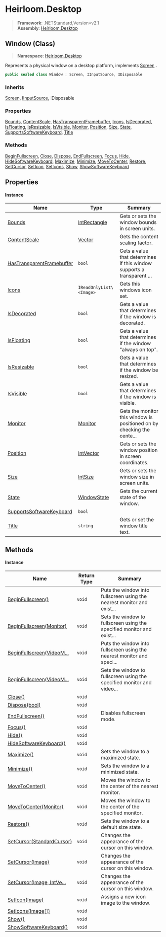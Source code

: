 # Heirloom.Desktop

> **Framework**: .NETStandard,Version=v2.1  
> **Assembly**: [Heirloom.Desktop][0]

## Window (Class)

> **Namespace**: [Heirloom.Desktop][0]

Represents a physical window on a desktop platform, implements [Screen][1] .

```cs
public sealed class Window : Screen, IInputSource, IDisposable
```

### Inherits

[Screen][1], [IInputSource][2], IDisposable

### Properties

[Bounds][3], [ContentScale][4], [HasTransparentFramebuffer][5], [Icons][6], [IsDecorated][7], [IsFloating][8], [IsResizable][9], [IsVisible][10], [Monitor][11], [Position][12], [Size][13], [State][14], [SupportsSoftwareKeyboard][15], [Title][16]

### Methods

[BeginFullscreen][17], [Close][18], [Dispose][19], [EndFullscreen][20], [Focus][21], [Hide][22], [HideSoftwareKeyboard][23], [Maximize][24], [Minimize][25], [MoveToCenter][26], [Restore][27], [SetCursor][28], [SetIcon][29], [SetIcons][30], [Show][31], [ShowSoftwareKeyboard][32]

## Properties

#### Instance

| Name                           | Type                    | Summary                                                                |
|--------------------------------|-------------------------|------------------------------------------------------------------------|
| [Bounds][3]                    | [IntRectangle][33]      | Gets or sets the window bounds in screen units.                        |
| [ContentScale][4]              | [Vector][34]            | Gets the content scaling factor.                                       |
| [HasTransparentFramebuffer][5] | `bool`                  | Gets a value that determines if this window supports a transparent ... |
| [Icons][6]                     | `IReadOnlyList\<Image>` | Gets this windows icon set.                                            |
| [IsDecorated][7]               | `bool`                  | Gets a value that determines if the window is decorated.               |
| [IsFloating][8]                | `bool`                  | Gets a value that determines if the window "always on top".            |
| [IsResizable][9]               | `bool`                  | Gets a value that determines if the window be resized.                 |
| [IsVisible][10]                | `bool`                  | Gets a value that determines if the window is visible.                 |
| [Monitor][11]                  | [Monitor][35]           | Gets the monitor this window is positioned on by checking the cente... |
| [Position][12]                 | [IntVector][36]         | Gets or sets the window position in screen coordinates.                |
| [Size][13]                     | [IntSize][37]           | Gets or sets the window size in screen units.                          |
| [State][14]                    | [WindowState][38]       | Gets the current state of the window.                                  |
| [SupportsSoftwareKeyboard][15] | `bool`                  |                                                                        |
| [Title][16]                    | `string`                | Gets or set the window title text.                                     |

## Methods

#### Instance

| Name                            | Return Type | Summary                                                                |
|---------------------------------|-------------|------------------------------------------------------------------------|
| [BeginFullscreen()][17]         | `void`      | Puts the window into fullscreen using the nearest monitor and exist... |
| [BeginFullscreen(Monitor)][17]  | `void`      | Sets the window to fullscreen using the specified monitor and exist... |
| [BeginFullscreen(VideoM...][17] | `void`      | Puts the window into fullscreen using the nearest monitor and speci... |
| [BeginFullscreen(VideoM...][17] | `void`      | Sets the window to fullscreen using the specified monitor and video... |
| [Close()][18]                   | `void`      |                                                                        |
| [Dispose(bool)][19]             | `void`      |                                                                        |
| [EndFullscreen()][20]           | `void`      | Disables fullscreen mode.                                              |
| [Focus()][21]                   | `void`      |                                                                        |
| [Hide()][22]                    | `void`      |                                                                        |
| [HideSoftwareKeyboard()][23]    | `void`      |                                                                        |
| [Maximize()][24]                | `void`      | Sets the window to a maximized state.                                  |
| [Minimize()][25]                | `void`      | Sets the window to a minimized state.                                  |
| [MoveToCenter()][26]            | `void`      | Moves the window to the center of the nearest monitor.                 |
| [MoveToCenter(Monitor)][26]     | `void`      | Moves the window to the center of the specified monitor.               |
| [Restore()][27]                 | `void`      | Sets the window to a default size state.                               |
| [SetCursor(StandardCursor)][28] | `void`      | Changes the appearance of the cursor on this window.                   |
| [SetCursor(Image)][28]          | `void`      | Changes the appearance of the cursor on this window.                   |
| [SetCursor(Image, IntVe...][28] | `void`      | Changes the appearance of the cursor on this window.                   |
| [SetIcon(Image)][29]            | `void`      | Assigns a new icon image to the window.                                |
| [SetIcons(Image[])][30]         | `void`      |                                                                        |
| [Show()][31]                    | `void`      |                                                                        |
| [ShowSoftwareKeyboard()][32]    | `void`      |                                                                        |

[0]: ../../Heirloom.Desktop.md
[1]: ../../Heirloom.Core/Heirloom/Screen.md
[2]: ../../Heirloom.Core/Heirloom/IInputSource.md
[3]: Window/Bounds.md
[4]: Window/ContentScale.md
[5]: Window/HasTransparentFramebuffer.md
[6]: Window/Icons.md
[7]: Window/IsDecorated.md
[8]: Window/IsFloating.md
[9]: Window/IsResizable.md
[10]: Window/IsVisible.md
[11]: Window/Monitor.md
[12]: Window/Position.md
[13]: Window/Size.md
[14]: Window/State.md
[15]: Window/SupportsSoftwareKeyboard.md
[16]: Window/Title.md
[17]: Window/BeginFullscreen.md
[18]: Window/Close.md
[19]: Window/Dispose.md
[20]: Window/EndFullscreen.md
[21]: Window/Focus.md
[22]: Window/Hide.md
[23]: Window/HideSoftwareKeyboard.md
[24]: Window/Maximize.md
[25]: Window/Minimize.md
[26]: Window/MoveToCenter.md
[27]: Window/Restore.md
[28]: Window/SetCursor.md
[29]: Window/SetIcon.md
[30]: Window/SetIcons.md
[31]: Window/Show.md
[32]: Window/ShowSoftwareKeyboard.md
[33]: ../../Heirloom.Core/Heirloom/IntRectangle.md
[34]: ../../Heirloom.Core/Heirloom/Vector.md
[35]: Monitor.md
[36]: ../../Heirloom.Core/Heirloom/IntVector.md
[37]: ../../Heirloom.Core/Heirloom/IntSize.md
[38]: WindowState.md
